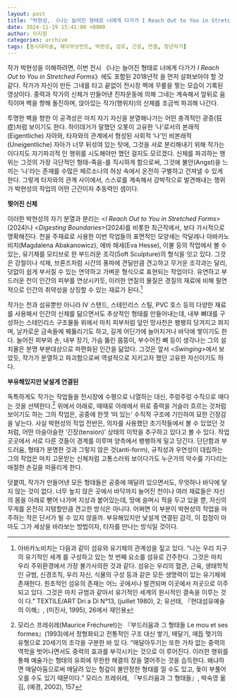 ```yaml
---
layout: post
title: "박현성, 《나는 늘어진 형태로 너에게 다가가 I Reach Out to You in Stretched Forms》 — 전시 서문"
date: 2024-11-19 15:41:00 +0900
author: 이지원
categories: archive
tags: [동시대미술, 제이무브먼트, 박현성, 섬유, 긴장, 연결, 청년작가]
---
```



작가 박현성을 이해하려면, 이번 전시 《나는 늘어진 형태로 너에게 다가가 _I Reach Out to You in Stretched Forms_》에도 포함된 2018년작 <Swinging>을 먼저 살펴보아야 할 것 같다. 작가가 자신이 만든 그네를 타고 끝없이 전시장 벽에 무릎을 찧는 모습이 기록된 영상이다. 중력과 작가의 신체가 만들어낸 진자운동에 의해 그네는 계속해서 앞뒤로 움직이며 벽을 향해 돌진하며, 앉아있는 작가(행위자)의 신체를 조금씩 파괴해 나간다.

투명한 벽을 향한 이 공격성은 마치 자기 자신을 분열해나가는 어떤 충격적인 광증(狂症)처럼 보이기도 한다. 하이데거가 말했던 오롯이 고유한 ‘나’로서의 본래적(Eigentliche) 자아와, 타자와의 관계에서 형성된 사회적 ‘나’인 비본래적(Uneigentliche) 자아가 너무 뒤섞여 있는 탓에, 그것을 서로 분리해내기 위해 작가는 이다지도 자기파괴적 인 행위를 시도해야만 했던 걸지도 모르겠다. 신체를 파괴하는 행위는 그것의 가장 극단적인 형태-죽음-를 직시하게 함으로써, 그것에 불안(Angst)을 느끼는 ‘나’라는 존재를 수많은 페르소나의 허상 속에서 온전히 구별하고 건져낼 수 있게 한다. 그렇게 타자와의 관계 사이에서, 스스로를 계속해서 강박적으로 발견해내는 행위가 박현성의 작업의 어떤 근간이자 추동력인 셈이다.

  

**찢어진 신체**

이러한 박현성의 자기 분열과 분리는 <_I Reach Out to You in Stretched Forms_> (2024)나 <_Digesting Boundaries_>(2024)를 비롯한 최근작에서, 보다 가시적으로 명확해진다. 천을 주재료로 사용한 이번 작업들의 표면적인 모양새는 막달레나 아바카노비치(Magdalena Abakanowicz), 에바 헤세(Eva Hesse), 이불 등의 작업에서 볼 수 있는, 유기체를 모티브로 한 부드러운 조각(Soft Sculpture)의 형식을 잇고 있다. 그것은 강철이나 석재, 브론즈처럼 시간의 풍파에 견딜만큼 견고하고 무거운 조각과는 달리, 덧없이 쉽게 부서질 수 있는 연약하고 가벼운 형식으로 표현되는 작업이다. 유연하고 부드러운 천이 인간의 피부를 연상시키듯, 이러한 연질의 물질은 경질의 재료에 비해 필연적으로 인간의 취약성을 상징할 수 있는 재료가 된다.[^1]

작가는 천과 섬유뿐만 아니라 IV 스탠드, 스테인리스 스틸, PVC 호스 등의 다양한 재료를 사용해서 인간의 신체를 닮으면서도 추상적인 형태를 만들어내는데, 내부 뼈대를 구성하는 스테인리스 구조물들 위에서 마치 피부처럼 덮인 망사천은 팽팽히 당겨지고 펴지며, 날카로운 금속들에 꿰뚫리기도 하고, 길게 어딘가에 늘어지거나 바닥에 쌓이기도 한다. 늘어진 피부와 손, 내부 장기, 가슴 뚫린 몸뚱이, 부수어진 뼈 등이 생각나는 그의 설치물은 분명 부분대상으로 파편화된 인간을 닮았다. 그것은 앞서 <_Swinging_>에서 보았듯, 작가가 분열하고 파괴함으로써 역설적으로 지키고자 했던 고유한 자신이기도 하다.

  

**부유해있지만 낯설게 연결된**

독특하게도 작가는 작업들을 전시장에 수평으로 나열하는 대신, 주렁주렁 수직으로 매다는 것을 선택한다.[^2] 위에서 아래로, 때때로 아래에서 위로 중력을 거슬러 흐르는 것처럼 보이기도 하는 그의 작업은, 공중에 한껏 ‘떠 있는’ 수직적 구조에 기인하여 묘한 긴장감을 낳는다. 사실 박현성의 작업 전반은, 의자를 사용했던 초기작들에서 볼 수 있었던 것처럼, 어떤 아슬아슬한 ‘긴장(tension)’ 상태의 미학을 추구하고 있다고 볼 수 있다. 작업 곳곳에서 서로 다른 것들이 경계를 이루며 양측에서 팽팽하게 밀고 당긴다. 단단함과 부드러움, 형태가 분명한 것과 그렇지 않은 것(anti-form), 규칙성과 우연성이 대립하는 그의 작업은 마치 고문받는 신체처럼 고통스러워 보이다가도 누군가의 악수를 기다리는 애절한 손길을 떠올리게 한다.

덧붙여, 작가가 만들어낸 모든 형태들은 공중에 매달려 있으면서도, 무엇하나 바닥에 닿지 않는 것이 없다. 너무 높지 않은 곳에서 바닥까지 늘어진 천이나 여러 재료들은 자신의 몸을 아래로 뻗어 나가며 지상과 붙어있는데, 땅에 슬며시 적을 두고 있을 뿐, 자신의 무게를 온전히 지탱할만큼 견고한 방식은 아니다. 어쩌면 이 부분이 박현성의 작업을 마주하는 작은 단서가 될 수 있지 않을까. 부유해있지만 낯설게 연결된 감각, 이 접점이 아마도 그가 세상을 바라보는 방법이자, 타자를 만나는 방식일 것이다.

[^1]: 아바카노비치는 다음과 같이 섬유와 유기체의 관계성을 짚고 있다. “나는 우리 지구의 유기적인 세계 를 구성하고 있는 첫 번째 요소를 섬유로 간주한다. 그것은 마치 우리 주위환경에서 가장 불가사의한 것과 같다. 섬유는 우리의 혈관, 근육, 생태학적인 규범, 신경조직, 우리 자신, 식물의 구성 등과 같은 모든 생명력이 있는 유기체에 존재한다. 원초적인 섬유의 존재는 어느 곳에서나 발견되며 이곳에서 저곳으로 이주되고 있다. 그것은 마치 규범과 같아서 유기적인 세계의 원시적인 결속을 이루는 것이 다.” TEXTILE/ART Dri a Di N°13, (juillet 1980), 2; 유선태, 『현대섬유예술의 이해』, (미진사, 1995), 26에서 재인용

[^2]: 모리스 프레쉬레(Maurice Fréchuret)는 『부드러움과 그 형태들 Le mou et ses formes』(1993)에서 정형화되고 전통적인 구조 대신 쌓기, 매달기, 매듭 맺기의 유형으로 20세기의 조각을 구분한 바 있 다. “매달아두기는 또한 가차 없는 중력의 역학을 벗어나면서도 중력의 효과를 부각시키는 것으로 이 루어진다. 이러한 행위를 통해 예술가는 형태의 유희에 무한한 해결의 장을 열어주는 것을 습득한다. 왜냐하면 매달아둠으로써 매달려 있는 헝겊이 불안정한 형태를 띨 수도 있고, 돛이 부풀어 오를 수도 있기 때문이다.” 모리스 프레쉬레, 『부드러움과 그 형태들』, 박숙영 옮김, (예경, 2002), 157
